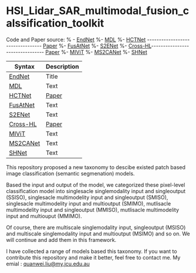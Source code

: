 # HSI_Lidar_SAR_multimodal_fusion_calssification_toolkit


Code and Paper source: 
% - [EndNet](https://github.com/danfenghong/IEEE_GRSL_EndNet)
%- [MDL](https://github.com/danfenghong/IEEE_TGRS_MDL-RS)
%- [HCTNet](https://github.com/zgr6010/Fusion_HCT) --------------------------------- [Paper](https://ieeexplore.ieee.org/document/9999457)
%- [FusAtNet](https://github.com/ShivamP1993/FusAtNet-Dual-Attention-based-SpectroSpatial-Multimodal-Fusion-Network-for-Hyperspectral-and-LiDAR-)
%- [S2ENet](https://github.com/likyoo/Multimodal-Remote-Sensing-Toolkit)
%- [Cross-HL](https://github.com/AtriSukul1508/Cross-HL)-------------------------------- [Paper](https://ieeexplore-ieee-org.elibrary.jcu.edu.au/document/10462184)
%- [MIViT](https://github.com/icey-zhang/MIViT)
%- [MS2CANet](https://github.com/junhengzhu/MS2CANet)
%- [SHNet](https://github.com/quanweiliu/SHNet)


| Syntax      | Description |
| ----------- | ----------- |
| [EndNet](https://github.com/danfenghong/IEEE_GRSL_EndNet)      | Title       |
| [MDL](https://github.com/danfenghong/IEEE_TGRS_MDL-RS)   | Text        |
| [HCTNet](https://github.com/zgr6010/Fusion_HCT)   | [Paper](https://ieeexplore.ieee.org/document/9999457)        |
| [FusAtNet](https://github.com/ShivamP1993/FusAtNet-Dual-Attention-based-SpectroSpatial-Multimodal-Fusion-Network-for-Hyperspectral-and-LiDAR-)   | Text        |
| [S2ENet](https://github.com/likyoo/Multimodal-Remote-Sensing-Toolkit)   | Text        |
| [Cross-HL](https://github.com/AtriSukul1508/Cross-HL)  | [Paper](https://ieeexplore-ieee-org.elibrary.jcu.edu.au/document/10462184)        |
| [MIViT](https://github.com/icey-zhang/MIViT)   | Text        |
| [MS2CANet](https://github.com/junhengzhu/MS2CANet)   | Text        |
| [SHNet](https://github.com/quanweiliu/SHNet)   | Text        |




This repository proposed a new taxonomy to descibe existed patch based image classification (semantic segmenation) models.

Based the input and output of the model, we categorized these pixel-level classification model into singlesacle singlemodality input and singleoutput (SSISO), singlesacle multimodelity input and singleoutput (SMISO), singlesacle multimodelity input and multioutput (SMIMO), mutlisacle multimodelity input and singleoutput (MMISO), mutlisacle multimodelity input and multiouput (MMIMO).

Of course, there are multiscale singlemodality input, singleoutput (MSISO) and multiscale singlemodality input and multioutput (MSIMO) and so on. We will continue and add them in this framework.

I have collected a range of models based this taxonomy. If you want to contribute this repository and make it better, feel free to contact me. My emial : quanwei.liu@my.jcu.edu.au
